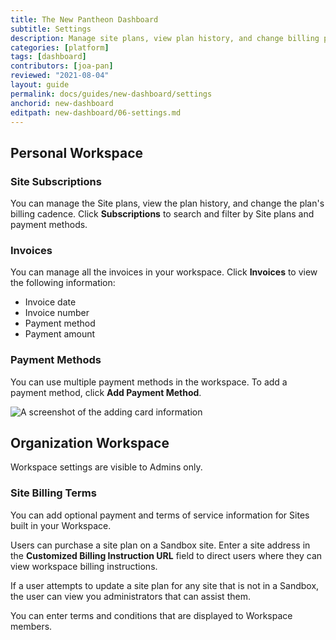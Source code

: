 ```yaml
---
title: The New Pantheon Dashboard
subtitle: Settings
description: Manage site plans, view plan history, and change billing preferences
categories: [platform]
tags: [dashboard]
contributors: [joa-pan]
reviewed: "2021-08-04"
layout: guide
permalink: docs/guides/new-dashboard/settings
anchorid: new-dashboard
editpath: new-dashboard/06-settings.md
---
```


## Personal Workspace

### Site Subscriptions

You can manage the Site plans, view the plan history, and change the plan's billing cadence. Click **Subscriptions** to search and filter by Site plans and payment methods.

### Invoices

You can manage all the invoices in your workspace. Click **Invoices** to view the following information:

* Invoice date
* Invoice number
* Payment method
* Payment amount

### Payment Methods

You can use multiple payment methods in the workspace. To add a payment method, click **Add Payment Method**. 

![A screenshot of the adding card information](../../../images/dashboard/new-dashboard/add-payment.png)

## Organization Workspace

Workspace settings are visible to Admins only.

### Site Billing Terms

You can add optional payment and terms of service information for Sites built in your Workspace.

Users can purchase a site plan on a Sandbox site. Enter a site address in the **Customized Billing Instruction URL** field to direct users where they can view workspace billing instructions.

If a user attempts to update a site plan for any site that is not in a Sandbox, the user can view you administrators that can assist them. 

You can enter terms and conditions that are displayed to Workspace members.

